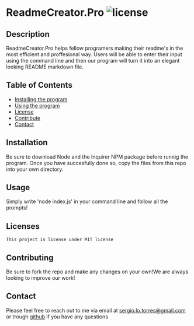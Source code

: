 
  # ReadmeCreator.Pro ![license](https://img.shields.io/badge/license-MIT-green) 

  ## Description

  ReadmeCreator.Pro helps fellow programers making their readme's in the most efficient and proffesional way. Users will be able to enter their input using the command line and then our program will turn it into an elegant looking README  markdown file.

  ## Table of Contents

  * [Installing the program](#Installation)
  * [Using the program](#Usage)
  * [License](#Licenses)
  * [Contribute](#Contributing)
  * [Contact](#Contact)

  ## Installation

  Be sure to download Node and the Inquirer NPM package before runnig the program. Once you have succesfully done so, copy the files from this repo into your own directory.
  
  ## Usage

  Simply write 'node index.js' in your command line and follow all the prompts!

  ## Licenses
    
    This project is license under MIT license
    

  ## Contributing

  Be sure to fork the repo and make any changes on your own!We are always looking to improve our work!

  ## Contact

  Please feel free to reach out to me via email at sergio.lo.torres@gmail.com or trough [github](https://github.com/sergioloman) if you have any questions

